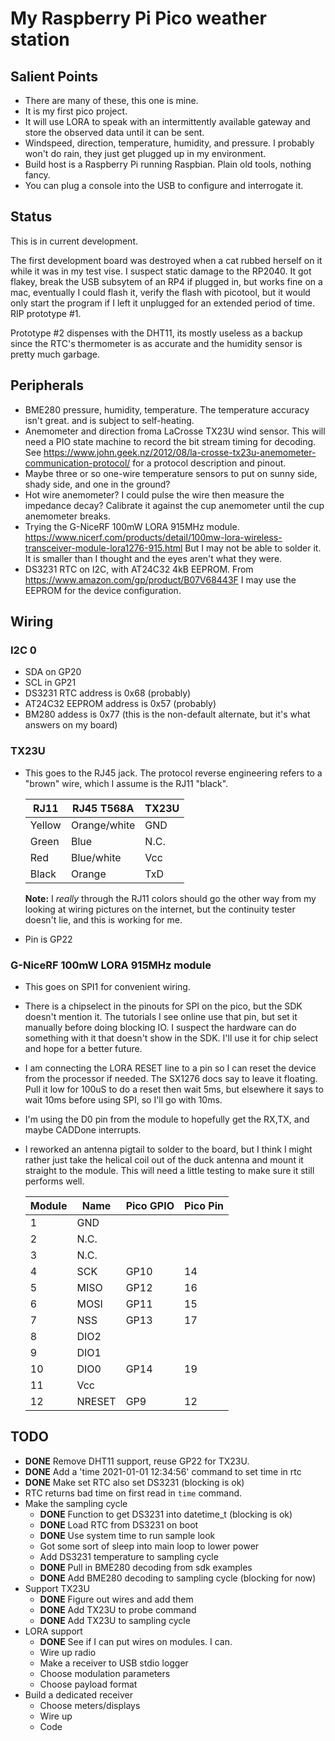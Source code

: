 # My Raspberry Pi Pico weather station

## Salient Points

- There are many of these, this one is mine.
- It is my first pico project.
- It will use LORA to speak with an intermittently available gateway
  and store the observed data until it can be sent.
- Windspeed, direction, temperature, humidity, and pressure. I probably
  won't do rain, they just get plugged up in my environment.
- Build host is a Raspberry Pi running Raspbian. Plain old tools, nothing fancy.
- You can plug a console into the USB to configure and interrogate it.

## Status

This is in current development. 

The first development board was destroyed when a cat rubbed herself on
it while it was in my test vise. I suspect static damage to the
RP2040. It got flakey, break the USB subsytem of an RP4 if plugged in,
but works fine on a mac, eventually I could flash it, verify the flash
with picotool, but it would only start the program if I left it
unplugged for an extended period of time. RIP prototype #1.

Prototype #2 dispenses with the DHT11, its mostly useless as a backup
since the RTC's thermometer is as accurate and the humidity sensor is
pretty much garbage.

## Peripherals

- BME280 pressure, humidity, temperature. The temperature accuracy isn't great.
  and is subject to self-heating.
- Anemometer and direction froma LaCrosse TX23U wind sensor. This will need
  a PIO state machine to record the bit stream timing for
  decoding. See
  https://www.john.geek.nz/2012/08/la-crosse-tx23u-anemometer-communication-protocol/
  for a protocol description and pinout.
- Maybe three or so one-wire temperature sensors to put on sunny side, shady side,
  and one in the ground?
- Hot wire anemometer? I could pulse the wire then measure the impedance decay?
  Calibrate it against the cup anemometer until the cup anemometer breaks.
- Trying the G-NiceRF 100mW LORA 915MHz module. https://www.nicerf.com/products/detail/100mw-lora-wireless-transceiver-module-lora1276-915.html But I may not be able to solder it. It is smaller than I thought and the eyes aren't what they were.
- DS3231 RTC on I2C, with AT24C32 4kB EEPROM. From https://www.amazon.com/gp/product/B07V68443F I may use the EEPROM for the device configuration.

## Wiring

### I2C 0

- SDA on GP20
- SCL in GP21
- DS3231 RTC address is 0x68 (probably)
- AT24C32 EEPROM address is 0x57 (probably)
- BM280 addess is 0x77 (this is the non-default alternate, but it's what answers on my board)

### TX23U

- This goes to the RJ45 jack. The protocol reverse engineering refers
  to a "brown" wire, which I assume is the RJ11 "black".
  
  | RJ11   | RJ45 T568A   | TX23U |
  |--------|--------------|-------|
  | Yellow | Orange/white | GND   |
  | Green  | Blue         | N.C.  |
  | Red    | Blue/white   | Vcc   |
  | Black  | Orange       | TxD   |

  **Note:** I *really* through the RJ11 colors should go the other way
  from my looking at wiring pictures on the internet, but the
  continuity tester doesn't lie, and this is working for me.
  
- Pin is GP22

### G-NiceRF 100mW LORA 915MHz module

- This goes on SPI1 for convenient wiring.
- There is a chipselect in the pinouts for SPI on the pico, but the
  SDK doesn't mention it. The tutorials I see online use that pin, but
  set it manually before doing blocking IO. I suspect the hardware can
  do something with it that doesn't show in the SDK. I'll use it for
  chip select and hope for a better future.
- I am connecting the LORA RESET line to a pin so I can reset the
  device from the processor if needed. The SX1276 docs say to leave it
  floating. Pull it low for 100uS to do a reset then wait 5ms, but
  elsewhere it says to wait 10ms before using SPI, so I'll go with 10ms.
- I'm using the D0 pin from the module to hopefully get the RX,TX, and
  maybe CADDone interrupts.
- I reworked an antenna pigtail to solder to the board, but I think I
  might rather just take the helical coil out of the duck antenna and
  mount it straight to the module. This will need a little testing to
  make sure it still performs well.
  
  | Module | Name   | Pico GPIO | Pico Pin |
  |--------|--------|-----------|----------|
  | 1      | GND    |           |          |
  | 2      | N.C.   |           |          |
  | 3      | N.C.   |           |          |
  | 4      | SCK    | GP10      | 14       |
  | 5      | MISO   | GP12      | 16       |
  | 6      | MOSI   | GP11      | 15       |
  | 7      | NSS    | GP13      | 17       |
  | 8      | DIO2   |           |          |
  | 9      | DIO1   |           |          |
  | 10     | DIO0   | GP14      | 19       |
  | 11     | Vcc    |           |          |
  | 12     | NRESET | GP9       | 12       |
  
## TODO

- **DONE** Remove DHT11 support, reuse GP22 for TX23U.
- **DONE** Add a 'time 2021-01-01 12:34:56' command to set time in rtc
- **DONE** Make set RTC also set DS3231 (blocking is ok)
- RTC returns bad time on first read in `time` command.
- Make the sampling cycle
  - **DONE** Function to get DS3231 into datetime_t (blocking is ok)
  - **DONE** Load RTC from DS3231 on boot
  - **DONE** Use system time to run sample look
  - Got some sort of sleep into main loop to lower power
  - Add DS3231 temperature to sampling cycle
  - **DONE** Pull in BME280 decoding from sdk examples
  - **DONE** Add BME280 decoding to sampling cycle (blocking for now)
- Support TX23U
  - **DONE** Figure out wires and add them
  - **DONE** Add TX23U to probe command
  - **DONE** Add TX23U to sampling cycle
- LORA support
  - **DONE** See if I can put wires on modules. I can.
  - Wire up radio
  - Make a receiver to USB stdio logger
  - Choose modulation parameters
  - Choose payload format
- Build a dedicated receiver
  - Choose meters/displays
  - Wire up
  - Code
